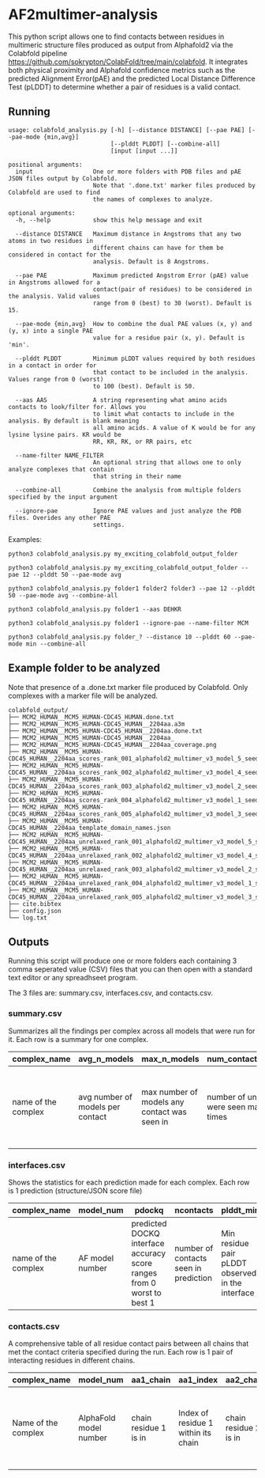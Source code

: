 # AF2multimer-analysis


This python script allows one to find contacts between residues in multimeric structure files produced as output from Alphafold2 via the Colabfold pipeline <https://github.com/sokrypton/ColabFold/tree/main/colabfold>. It integrates both physical proximity and Alphafold confidence metrics such as the predicted Alignment Error(pAE) and the predicted Local Distance Difference Test (pLDDT) to determine whether a pair of residues is a valid contact.

## Running

```
usage: colabfold_analysis.py [-h] [--distance DISTANCE] [--pae PAE] [--pae-mode {min,avg}]
                             [--plddt PLDDT] [--combine-all]
                             [input [input ...]]

positional arguments:
  input                 One or more folders with PDB files and pAE JSON files output by Colabfold.
                        Note that '.done.txt' marker files produced by Colabfold are used to find
                        the names of complexes to analyze.

optional arguments:
  -h, --help            show this help message and exit
  
  --distance DISTANCE   Maximum distance in Angstroms that any two atoms in two residues in
                        different chains can have for them be considered in contact for the
                        analysis. Default is 8 Angstroms.
                        
  --pae PAE             Maximum predicted Angstrom Error (pAE) value in Angstroms allowed for a
                        contact(pair of residues) to be considered in the analysis. Valid values
                        range from 0 (best) to 30 (worst). Default is 15.
                        
  --pae-mode {min,avg}  How to combine the dual PAE values (x, y) and (y, x) into a single PAE
                        value for a residue pair (x, y). Default is 'min'.
                        
  --plddt PLDDT         Minimum pLDDT values required by both residues in a contact in order for
                        that contact to be included in the analysis. Values range from 0 (worst)
                        to 100 (best). Default is 50.
                        
  --aas AAS             A string representing what amino acids contacts to look/filter for. Allows you
                        to limit what contacts to include in the analysis. By default is blank meaning
                        all amino acids. A value of K would be for any lysine lysine pairs. KR would be
                        RR, KR, RK, or RR pairs, etc
                        
  --name-filter NAME_FILTER
                        An optional string that allows one to only analyze complexes that contain
                        that string in their name
                        
  --combine-all         Combine the analysis from multiple folders specified by the input argument
  
  --ignore-pae          Ignore PAE values and just analyze the PDB files. Overides any other PAE
                        settings.
```


Examples:

```
python3 colabfold_analysis.py my_exciting_colabfold_output_folder

python3 colabfold_analysis.py my_exciting_colabfold_output_folder --pae 12 --plddt 50 --pae-mode avg

python3 colabfold_analysis.py folder1 folder2 folder3 --pae 12 --plddt 50 --pae-mode avg --combine-all

python3 colabfold_analysis.py folder1 --aas DEHKR

python3 colabfold_analysis.py folder1 --ignore-pae --name-filter MCM

python3 colabfold_analysis.py folder_? --distance 10 --plddt 60 --pae-mode min --combine-all

```

## Example folder to be analyzed
Note that presence of a .done.txt marker file produced by Colabfold. Only complexes with a marker file will be analyzed.
```
colabfold_output/
├── MCM2_HUMAN__MCM5_HUMAN-CDC45_HUMAN.done.txt
├── MCM2_HUMAN__MCM5_HUMAN-CDC45_HUMAN__2204aa.a3m
├── MCM2_HUMAN__MCM5_HUMAN-CDC45_HUMAN__2204aa.done.txt
├── MCM2_HUMAN__MCM5_HUMAN-CDC45_HUMAN__2204aa_
├── MCM2_HUMAN__MCM5_HUMAN-CDC45_HUMAN__2204aa_coverage.png
├── MCM2_HUMAN__MCM5_HUMAN-CDC45_HUMAN__2204aa_scores_rank_001_alphafold2_multimer_v3_model_5_seed_000.json
├── MCM2_HUMAN__MCM5_HUMAN-CDC45_HUMAN__2204aa_scores_rank_002_alphafold2_multimer_v3_model_4_seed_000.json
├── MCM2_HUMAN__MCM5_HUMAN-CDC45_HUMAN__2204aa_scores_rank_003_alphafold2_multimer_v3_model_2_seed_000.json
├── MCM2_HUMAN__MCM5_HUMAN-CDC45_HUMAN__2204aa_scores_rank_004_alphafold2_multimer_v3_model_1_seed_000.json
├── MCM2_HUMAN__MCM5_HUMAN-CDC45_HUMAN__2204aa_scores_rank_005_alphafold2_multimer_v3_model_3_seed_000.json
├── MCM2_HUMAN__MCM5_HUMAN-CDC45_HUMAN__2204aa_template_domain_names.json
├── MCM2_HUMAN__MCM5_HUMAN-CDC45_HUMAN__2204aa_unrelaxed_rank_001_alphafold2_multimer_v3_model_5_seed_000.pdb
├── MCM2_HUMAN__MCM5_HUMAN-CDC45_HUMAN__2204aa_unrelaxed_rank_002_alphafold2_multimer_v3_model_4_seed_000.pdb
├── MCM2_HUMAN__MCM5_HUMAN-CDC45_HUMAN__2204aa_unrelaxed_rank_003_alphafold2_multimer_v3_model_2_seed_000.pdb
├── MCM2_HUMAN__MCM5_HUMAN-CDC45_HUMAN__2204aa_unrelaxed_rank_004_alphafold2_multimer_v3_model_1_seed_000.pdb
├── MCM2_HUMAN__MCM5_HUMAN-CDC45_HUMAN__2204aa_unrelaxed_rank_005_alphafold2_multimer_v3_model_3_seed_000.pdb
├── cite.bibtex
├── config.json
└── log.txt
```

## Outputs

Running this script will produce one or more folders each containing 3 comma seperated value (CSV) files that you can then open with a standard text editor or any spreadhseet program. 

The 3 files are: summary.csv, interfaces.csv, and contacts.csv. 

### summary.csv

Summarizes all the findings per complex across all models that were run for it. 
Each row is a summary for one complex.

| complex_name         | avg_n_models                         | max_n_models                                     | num_contacts_with_max_n_models                                         | num_unique_contacts                                      | best_model_num                                                                   | best_pdockq                                                                   | best_plddt_avg                                                                             | best_pae_avg                                                                             |
|----------------------|--------------------------------------|--------------------------------------------------|------------------------------------------------------------------------|----------------------------------------------------------|----------------------------------------------------------------------------------|-------------------------------------------------------------------------------|--------------------------------------------------------------------------------------------|------------------------------------------------------------------------------------------|
| name of the complex  | avg number of <br>models per contact | max number of models any <br>contact was seen in | number of unique contacts that<br> were seen max model number of times | number of unique contacts <br>across all models anlayzed | model number of prediction<br>producing strongest interaction <br>score (pdockq) | highest pdockq score recorded <br>across all predictions for this <br>complex | the average pLDDT values <br>across the interface for the<br>model with the highest pDOCKQ | the average pAE values <br>across the interface for the<br>model with the highest pDOCKQ |

### interfaces.csv
Shows the statistics for each prediction made for each complex. 
Each row is 1 prediction (structure/JSON score file)

| complex_name         | model_num       | pdockq                                                                    | ncontacts                             | plddt_min                                        | plddt_avg                                    | plddt_max                                        | pae_min                                        | pae_avg                                            | pae_max                                        | distance_avg                                                             |
|----------------------|-----------------|---------------------------------------------------------------------------|---------------------------------------|--------------------------------------------------|----------------------------------------------|--------------------------------------------------|------------------------------------------------|----------------------------------------------------|------------------------------------------------|--------------------------------------------------------------------------|
| name of the complex  | AF model number | predicted DOCKQ interface accuracy score<br>ranges from 0 worst to best 1 | number of contacts seen in prediction | Min residue pair pLDDT observed in the interface | Average pair pLDDT observed in the interface | Max residue pair pLDDT observed in the interface | Min residue pair PAE observed in the interface | Average residue pair PAE observed in the interface | Max residue pair PAE observed in the interface | Average distance between closest atoms in residue pairs in the interface |


### contacts.csv
A comprehensive table of all residue contact pairs between all chains that met the contact criteria specified during the run. 
Each row is 1 pair of interacting residues in different chains.

| complex_name        | model_num              | aa1_chain             | aa1_index                           | aa2_chain             | aa1_plddt     | aa2_index                           | aa2_type                    | aa2_plddt     | aa1_type                    | pae                                                                       | min_distance                                          |
|---------------------|------------------------|-----------------------|-------------------------------------|-----------------------|---------------|-------------------------------------|-----------------------------|---------------|-----------------------------|---------------------------------------------------------------------------|-------------------------------------------------------|
| Name of the complex | AlphaFold model number | chain residue 1 is in | Index of residue 1 within its chain | chain residue 2 is in | pLDDT for aa1 | Index of residue 2 within its chain | 1 letter code for residue 2 | pLDDT for aa2 | 1 letter code for residue 1 | Combined pAE value for residue pair calculated using specified "pae_mode" | Minimum distance in angstroms between the 2 residues. |


